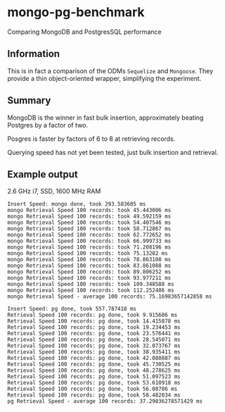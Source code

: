 mongo-pg-benchmark
==================
Comparing MongoDB and PostgresSQL performance

## Information

This is in fact a comparison of the ODMs `Sequelize` and `Mongoose`.
They provide a thin object-oriented wrapper, simplifying the experiment.

## Summary

MongoDB is the winner in fast bulk insertion, approximately beating
Postgres by a factor of two.

Posgres is faster by factors of 6 to 8 at retrieving records.

Querying speed has not yet been tested, just bulk insertion and retrieval.

## Example output

2.6 GHz i7, SSD, 1600 MHz RAM

```
Insert Speed: mongo done, took 293.583605 ms
mongo Retrieval Speed 100 records: took 45.443006 ms
mongo Retrieval Speed 100 records: took 49.592159 ms
mongo Retrieval Speed 100 records: took 54.407546 ms
mongo Retrieval Speed 100 records: took 58.712867 ms
mongo Retrieval Speed 100 records: took 62.772652 ms
mongo Retrieval Speed 100 records: took 66.999733 ms
mongo Retrieval Speed 100 records: took 71.208196 ms
mongo Retrieval Speed 100 records: took 75.13282 ms
mongo Retrieval Speed 100 records: took 78.863108 ms
mongo Retrieval Speed 100 records: took 83.861088 ms
mongo Retrieval Speed 100 records: took 89.806252 ms
mongo Retrieval Speed 100 records: took 93.977211 ms
mongo Retrieval Speed 100 records: took 109.348588 ms
mongo Retrieval Speed 100 records: took 112.252486 ms
mongo Retrieval Speed - average 100 records: 75.16983657142858 ms

Insert Speed: pg done, took 557.787418 ms
Retrieval Speed 100 records: pg done, took 9.915686 ms
Retrieval Speed 100 records: pg done, took 14.415878 ms
Retrieval Speed 100 records: pg done, took 19.234453 ms
Retrieval Speed 100 records: pg done, took 23.576441 ms
Retrieval Speed 100 records: pg done, took 28.545071 ms
Retrieval Speed 100 records: pg done, took 32.073767 ms
Retrieval Speed 100 records: pg done, took 38.935411 ms
Retrieval Speed 100 records: pg done, took 42.080887 ms
Retrieval Speed 100 records: pg done, took 45.730525 ms
Retrieval Speed 100 records: pg done, took 48.278625 ms
Retrieval Speed 100 records: pg done, took 51.097523 ms
Retrieval Speed 100 records: pg done, took 53.610918 ms
Retrieval Speed 100 records: pg done, took 56.08786 ms
Retrieval Speed 100 records: pg done, took 58.482034 ms
pg Retrieval Speed - average 100 records: 37.29036278571429 ms
```
